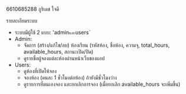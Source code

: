 6610685288 ภูริเดช ใจดี

รายละเอียดระบบ
- ระบบมีผู้ใช้ 2 แบบ: 'admin` และ `users` 
- Admin:
  - จัดการ (สร้าง/แก้ไข/ลบ) ห้องเรียน (รหัสห้อง, ชื่อห้อง, ความจุ, total_hours, available_hours, สถานะเปิด/ปิด)
  - ดูรายชื่อผู้จองแต่ละห้องผ่านหน้าเว็บของแอป
- Users:
  - ดูห้องที่เปิดให้จอง
  - จองห้อง (คนละ 1 ชั่วโมงต่อห้อง) ถ้ายังมีชั่วโมงว่าง
  - ดูรายการที่ตนเองจอง และยกเลิกการจอง (เมื่อยกเลิก available_hours จะเพิ่มขึ้น)
